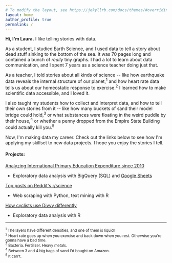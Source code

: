 ```yaml
---
# To modify the layout, see https://jekyllrb.com/docs/themes/#overriding-theme-defaults
layout: home
author_profile: true
permalink: /
---
```


**Hi, I'm Laura.** I like telling stories with data.

As a student, I studied Earth Science, and I used data to tell a story about dead stuff sinking to the bottom of the sea. It was 70 pages long and contained a bunch of *really* tiny graphs. I had a lot to learn about data communication, and I spent 7 years as a science teacher doing just that.

As a teacher, I told stories about all kinds of science -- like how earthquake data reveals the internal structure of our planet,<sup>1</sup> and how heart rate data tells us about our homeostatic response to exercise.<sup>2</sup> I learned how to make scientific data accessible, and I loved it.

I also taught my students how to collect and interpret data, and how to tell their own stories from it -- like how many buckets of sand their model bridge could hold,<sup>3</sup> or what substances were floating in the weird puddle by their house,<sup>4</sup> or whether a penny dropped from the Empire State Building could actually kill you.<sup>5</sup>

Now, I'm making data my career. Check out the links below to see how I'm applying my skillset to new data projects. I hope you enjoy the stories I tell.

#### Projects:

[Analyzing International Primary Education Expenditure since 2010](https://github.com/lfontanills/world-bank-education)

* Exploratory data analysis with BigQuery (SQL) and [Google Sheets](https://docs.google.com/spreadsheets/d/1oEpFithaO01ZUOr5YsnYLGW-5p0qMJ65fumdGoLV560/edit?usp=sharing)


[Top posts on Reddit's r/science](https://rpubs.com/lfontanills/reddit_science_report)

* Web scraping with Python, text mining with R


[How cyclists use Divvy differently](https://rpubs.com/lfontanills/bikeshare)

* Exploratory data analysis with R

***

<sub><sup>1</sup> The layers have different densities, and one of them is liquid!</sub> <br>
<sub><sup>2</sup> Heart rate goes up when you exercise and back down when you rest. Otherwise you're gonna have a bad time.</sub> <br>
<sub><sup>3</sup> Bacteria. Fertilizer. Heavy metals.</sub><br>
<sub><sup>4</sup> Between 3 and 4 big bags of sand I'd bought on Amazon.</sub><br>
<sub><sup>5</sup> It can't.</sub>




